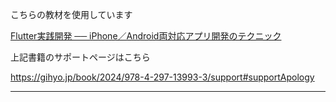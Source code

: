 こちらの教材を使用しています

[Flutter実践開発 ── iPhone／Android両対応アプリ開発のテクニック](https://www.amazon.co.jp/Flutter%E5%AE%9F%E8%B7%B5%E9%96%8B%E7%99%BA-%E2%94%80%E2%94%80-iPhone%EF%BC%8FAndroid%E4%B8%A1%E5%AF%BE%E5%BF%9C%E3%82%A2%E3%83%97%E3%83%AA%E9%96%8B%E7%99%BA%E3%81%AE%E3%83%86%E3%82%AF%E3%83%8B%E3%83%83%E3%82%AF-%E6%B8%A1%E9%83%A8-%E9%99%BD%E5%A4%AA/dp/4297139936)

上記書籍のサポートページはこちら

https://gihyo.jp/book/2024/978-4-297-13993-3/support#supportApology

---
